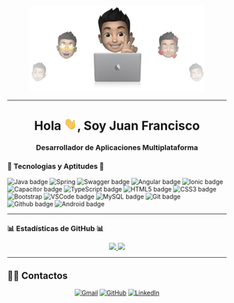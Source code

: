 <p align="center">
  <img src="https://github.com/JuanFrancisco21/JuanFrancisco21/blob/main/cover.png" height="200"/>
</p>
<hr>
<h1 align="center">Hola <img src="https://raw.githubusercontent.com/ABSphreak/ABSphreak/master/gifs/Hi.gif" width="30px">, Soy Juan Francisco</h1>
<h3 align="center">Desarrollador de Aplicaciones Multiplataforma<h3>

### 🔧 Tecnologias y Aptitudes 🔧

![Java badge](https://img.shields.io/badge/Java-ED8B00?style=for-the-badge&logo=java&logoColor=white) 
![Spring](https://img.shields.io/badge/Spring-6DB33F?style=for-the-badge&logo=spring&logoColor=white) 
![Swagger badge](https://img.shields.io/static/v1?style=for-the-badge&message=Swagger&color=222222&logo=Swagger&logoColor=85EA2D&label=) 
![Angular badge](https://img.shields.io/badge/Angular-DD0031?style=for-the-badge&logo=angular&logoColor=white) 
![Ionic badge](https://img.shields.io/badge/Ionic-3880FF?style=for-the-badge&logo=ionic&logoColor=white) 
![Capacitor badge](https://img.shields.io/badge/Capacitor-119EFF?style=for-the-badge&logo=Capacitor&logoColor=white) 
![TypeScript badge](https://img.shields.io/badge/TypeScript-007ACC?style=for-the-badge&logo=typescript&logoColor=white) 
![HTML5 badge](https://img.shields.io/badge/HTML5-E34F26?style=for-the-badge&logo=html5&logoColor=white) 
![CSS3 badge](https://img.shields.io/badge/CSS3-1572B6?style=for-the-badge&logo=css3&logoColor=white) 
![Bootstrap](https://img.shields.io/badge/Bootstrap-563D7C?style=for-the-badge&logo=bootstrap&logoColor=white) 
![VSCode badge](https://img.shields.io/badge/Visual_Studio_Code-0078D4?style=for-the-badge&logo=visual%20studio%20code&logoColor=white) 
![MySQL badge](https://img.shields.io/badge/MySQL-00000F?style=for-the-badge&logo=mysql&logoColor=white) 
![Git badge](https://img.shields.io/badge/GIT-F05032?style=for-the-badge&logo=git&logoColor=white) 
![Github badge](https://img.shields.io/badge/GitHub-100000?style=for-the-badge&logo=github&logoColor=white) 
![Android badge](https://img.shields.io/badge/Android-3DDC84?style=for-the-badge&logo=android&logoColor=white)



---

### 📊 Estadísticas de GitHub 📊


<p align="center">
<a href="https://github.com/AVS1508">
  <img height="180em" src="https://github-readme-stats-eight-theta.vercel.app/api?username=JuanFrancisco21&show_icons=true&theme=algolia&include_all_commits=true&count_private=true"/>
  <img height="180em" src="https://github-readme-stats-eight-theta.vercel.app/api/top-langs/?username=JuanFrancisco21&layout=compact&langs_count=8&theme=algolia"/>
</a>
</p>

---

## 🙋‍♀️ Contactos
<p align="center">
	<a href="mailto:juanfranciscoaguilarsanchez@gmail.com"><img src="https://img.icons8.com/bubbles/50/000000/gmail.png" alt="Gmail"/></a>
	<a href="https://github.com/JuanFrancisco21"><img src="https://img.icons8.com/bubbles/50/000000/github.png" alt="GitHub"/></a>
	<a href="https://www.linkedin.com/in/juan-fco-aguilar-s%C3%A1nchez-9a317822b"><img src="https://img.icons8.com/bubbles/50/000000/linkedin.png" alt="LinkedIn"/></a>
	
</p>
